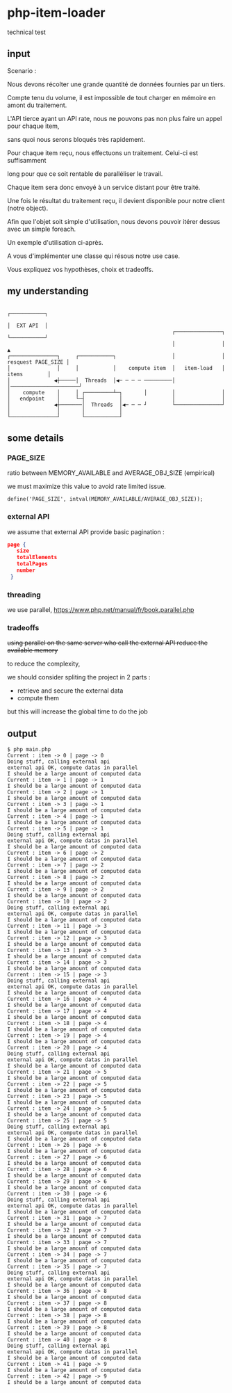 # php-item-loader

technical test

## input

Scenario :

Nous devons récolter une grande quantité de données fournies par un tiers.

Compte tenu du volume, il est impossible de tout charger en mémoire en amont du traitement.

L'API tierce ayant un API rate, nous ne pouvons pas non plus faire un appel pour chaque item,

sans quoi nous serons bloqués très rapidement.

Pour chaque item reçu, nous effectuons un traitement. Celui-ci est suffisamment

long pour que ce soit rentable de paralléliser le travail.

Chaque item sera donc envoyé à un service distant pour être traité.

Une fois le résultat du traitement reçu, il devient disponible pour notre client (notre object).

Afin que l'objet soit simple d'utilisation, nous devons pouvoir itérer dessus avec un simple foreach.

Un exemple d'utilisation ci-après.

A vous d'implémenter une classe qui résous notre use case.

Vous expliquez vos hypothèses, choix et tradeoffs.

## my understanding

```monodraw                                                                                                                                                                               
                                                                                      ┌───────────┐
                                                                                      │  EXT API  │
                                                     ┌───────────────┐                └───────────┘
                                                     │               │                      ▲      
┌───────────────┐     ┌───────────┐                  │               │   resquest PAGE_SIZE │      
│               │     │           │    compute item  │   item-load   │         items        │      
│              ◀┼─────│  Threads  │◀─ ─ ─ ─ ─────────│               │──────────────────────┘      
│    compute    │     │ ┌─────────┴─┐       │        │               │                             
│   endpoint    │     └─┤           │                │               │                             
│              ◀┼───────│  Threads  │◀─ ─ ─ ┘        └───────────────┘                             
│               │       │           │                                                              
└───────────────┘       └───────────┘                                                              
```                                                                                                                                                                                                                                           

## some details

### PAGE_SIZE

 ratio between MEMORY_AVAILABLE and AVERAGE_OBJ_SIZE (empirical)
 
 we must maximize this value to avoid rate limited issue.
 
`define('PAGE_SIZE', intval(MEMORY_AVAILABLE/AVERAGE_OBJ_SIZE));`

### external API

we assume that external API provide basic pagination  :

```json
page {
   size
   totalElements
   totalPages
   number
 }
 ```

### threading

 we use parallel, https://www.php.net/manual/fr/book.parallel.php

### tradeoffs

  ~~using parallel on the same server who call the external API reduce the available memory~~

  to reduce the complexity,
  
  we should consider spliting the project in 2 parts :

  - retrieve and secure the external data
  - compute them

 but this will increase the global time to do the job

## output

```shell
$ php main.php
Current : item -> 0 | page -> 0
Doing stuff, calling external api
external api OK, compute datas in parallel
I should be a large amount of computed data
Current : item -> 1 | page -> 1
I should be a large amount of computed data
Current : item -> 2 | page -> 1
I should be a large amount of computed data
Current : item -> 3 | page -> 1
I should be a large amount of computed data
Current : item -> 4 | page -> 1
I should be a large amount of computed data
Current : item -> 5 | page -> 1
Doing stuff, calling external api
external api OK, compute datas in parallel
I should be a large amount of computed data
Current : item -> 6 | page -> 2
I should be a large amount of computed data
Current : item -> 7 | page -> 2
I should be a large amount of computed data
Current : item -> 8 | page -> 2
I should be a large amount of computed data
Current : item -> 9 | page -> 2
I should be a large amount of computed data
Current : item -> 10 | page -> 2
Doing stuff, calling external api
external api OK, compute datas in parallel
I should be a large amount of computed data
Current : item -> 11 | page -> 3
I should be a large amount of computed data
Current : item -> 12 | page -> 3
I should be a large amount of computed data
Current : item -> 13 | page -> 3
I should be a large amount of computed data
Current : item -> 14 | page -> 3
I should be a large amount of computed data
Current : item -> 15 | page -> 3
Doing stuff, calling external api
external api OK, compute datas in parallel
I should be a large amount of computed data
Current : item -> 16 | page -> 4
I should be a large amount of computed data
Current : item -> 17 | page -> 4
I should be a large amount of computed data
Current : item -> 18 | page -> 4
I should be a large amount of computed data
Current : item -> 19 | page -> 4
I should be a large amount of computed data
Current : item -> 20 | page -> 4
Doing stuff, calling external api
external api OK, compute datas in parallel
I should be a large amount of computed data
Current : item -> 21 | page -> 5
I should be a large amount of computed data
Current : item -> 22 | page -> 5
I should be a large amount of computed data
Current : item -> 23 | page -> 5
I should be a large amount of computed data
Current : item -> 24 | page -> 5
I should be a large amount of computed data
Current : item -> 25 | page -> 5
Doing stuff, calling external api
external api OK, compute datas in parallel
I should be a large amount of computed data
Current : item -> 26 | page -> 6
I should be a large amount of computed data
Current : item -> 27 | page -> 6
I should be a large amount of computed data
Current : item -> 28 | page -> 6
I should be a large amount of computed data
Current : item -> 29 | page -> 6
I should be a large amount of computed data
Current : item -> 30 | page -> 6
Doing stuff, calling external api
external api OK, compute datas in parallel
I should be a large amount of computed data
Current : item -> 31 | page -> 7
I should be a large amount of computed data
Current : item -> 32 | page -> 7
I should be a large amount of computed data
Current : item -> 33 | page -> 7
I should be a large amount of computed data
Current : item -> 34 | page -> 7
I should be a large amount of computed data
Current : item -> 35 | page -> 7
Doing stuff, calling external api
external api OK, compute datas in parallel
I should be a large amount of computed data
Current : item -> 36 | page -> 8
I should be a large amount of computed data
Current : item -> 37 | page -> 8
I should be a large amount of computed data
Current : item -> 38 | page -> 8
I should be a large amount of computed data
Current : item -> 39 | page -> 8
I should be a large amount of computed data
Current : item -> 40 | page -> 8
Doing stuff, calling external api
external api OK, compute datas in parallel
I should be a large amount of computed data
Current : item -> 41 | page -> 9
I should be a large amount of computed data
Current : item -> 42 | page -> 9
I should be a large amount of computed data
```
